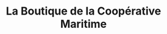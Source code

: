 ---
title: "La Boutique de la Coopérative Maritime"
url: /dahouet/la-boutique-de-la-cooperative-maritime/
shop: shop
---